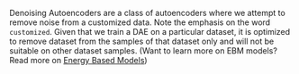 Denoising Autoencoders are a class of autoencoders where we attempt to remove noise from a customized data. Note the emphasis on the word `customized`. Given that we train a DAE on a particular dataset, it is optimized to remove dataset from the samples of that dataset only and will not be suitable on other dataset samples. (Want to learn more on EBM models? Read more on [Energy Based Models](http://yann.lecun.com/exdb/publis/pdf/lecun-06.pdf))
